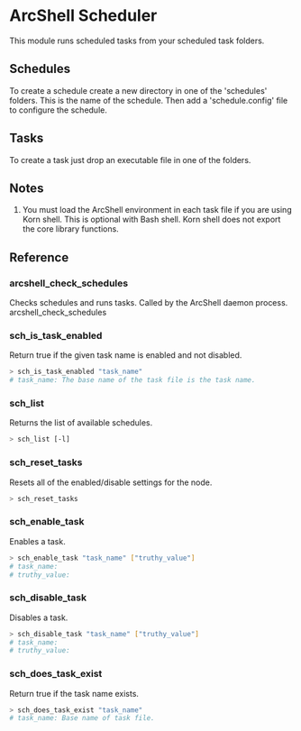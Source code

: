 # ArcShell Scheduler

This module runs scheduled tasks from your scheduled task folders.

## Schedules

To create a schedule create a new directory in one of the 'schedules' folders. This is the name of the schedule. Then add a 'schedule.config' file to configure the schedule.

## Tasks

To create a task just drop an executable file in one of the folders.

## Notes

1) You must load the ArcShell environment in each task file if you are using Korn shell. This is optional with Bash shell. Korn shell does not export the core library functions.

## Reference


### arcshell_check_schedules
Checks schedules and runs tasks. Called by the ArcShell daemon process.
arcshell_check_schedules

### sch_is_task_enabled
Return true if the given task name is enabled and not disabled.
```bash
> sch_is_task_enabled "task_name"
# task_name: The base name of the task file is the task name.
```

### sch_list
Returns the list of available schedules.
```bash
> sch_list [-l]
```

### sch_reset_tasks
Resets all of the enabled/disable settings for the node.
```bash
> sch_reset_tasks
```

### sch_enable_task
Enables a task.
```bash
> sch_enable_task "task_name" ["truthy_value"]
# task_name:
# truthy_value:
```

### sch_disable_task
Disables a task.
```bash
> sch_disable_task "task_name" ["truthy_value"]
# task_name:
# truthy_value:
```

### sch_does_task_exist
Return true if the task name exists.
```bash
> sch_does_task_exist "task_name"
# task_name: Base name of task file.
```


